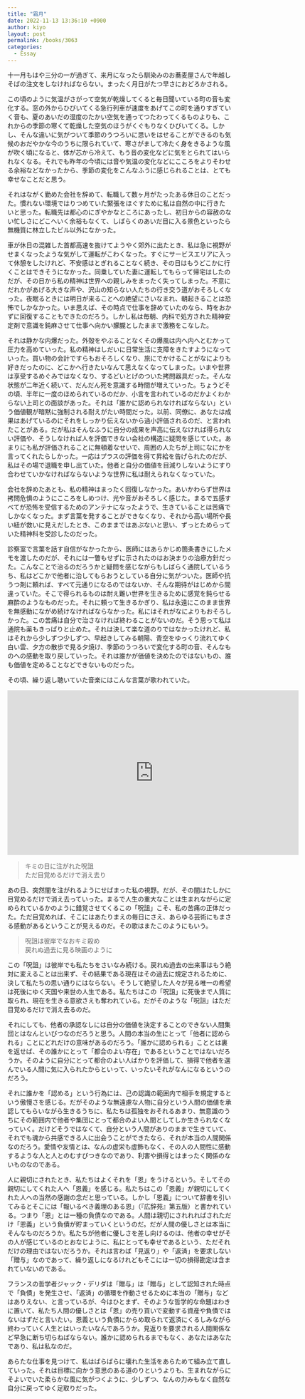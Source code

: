 ```yaml
---
title: "霜月"
date: 2022-11-13 13:36:10 +0900
author: kiyo
layout: post
permalink: /books/3063
categories:
  - Essay
---
```

十一月もはや三分の一が過ぎて、来月になったら馴染みのお蕎麦屋さんで年越しそばの注文をしなければならない。まったく月日がたつ早さにおどろかされる。

この頃のように気温がさがって空気が乾燥してくると毎日聞いている町の音も変化する。窓の外からひびいてくる急行列車が速度をあげてこの町を通りすぎていく音も、夏のあいだの湿度のたかい空気を通ってつたわってくるものよりも、これからの季節の寒くて乾燥した空気のほうがくぐもりなくひびいてくる。しかし、そんな違いに気がついて季節のうつろいに思いをはせることができるのも気候のおだやかな今のうちに限られていて、寒さがまして冷たく身をきるような風が吹く頃になると、体が芯から冷えて、もう音の変化などに気をとられてはいられなくなる。それでも昨年の今頃には音や気温の変化などにこころをよりそわせる余裕などなかったから、季節の変化をこんなふうに感じられることは、とても幸せなことだと思う。

それはながく勤めた会社を辞めて、転職して数ヶ月がたったある休日のことだった。慣れない環境ではりつめていた緊張をほぐすために私は自然の中に行きたいと思った。転職先は都心のにぎやかなところにあったし、初日からの容赦のない忙しさにどこへいく余裕もなくて、しばらくのあいだ目に入る景色といったら無機質に林立したビル以外になかった。

車が休日の混雑した首都高速を抜けてようやく郊外に出たとき、私は急に視野がせまくなったような気がして運転がこわくなった。すぐにサービスエリアに入って休憩をしたけれど、不安感はとぎれることなく続き、その日はもうどこかに行くことはできそうになかった。同乗していた妻に運転してもらって帰宅はしたのだが、その日から私の精神は世界への親しみをまったく失ってしまった。不意にだれかがあげる大きな声や、沢山の知らない人たちの行き交う道がおそろしくなった。夜眠るときには明日が来ることへの絶望にさいなまれ、朝起きることは恐怖でしかなかった。いま思えば、その時点で仕事を辞めていたのなら、時をおかずに回復することもできたのだろう。しかし私は毎朝、内科で処方された精神安定剤で意識を鈍麻させて仕事へ向かい朦朧としたままで激務をこなした。

それは静かな内爆だった。外殻をやぶることなくその爆風は内へ内へとむかって圧力を高めていった。私の精神はしだいに日常生活に支障をきたすようになっていった。買い物の会計ですらもおそろしくなり、旅にでかけることがなによりも好きだったのに、どこかへ行きたいなんて思えなくなってしまった。いまや世界は享受するめぐみではなくなり、するどいとげのついた拷問器具だった。そんな状態が二年近く続いて、だんだん死を意識する時間が増えていった。ちょうどその頃、半年に一度のほめられているのだか、小言を言われているのだかよくわからない上司との面談があった。それは「誰かに認められなければならない」という価値観が暗黙に強制される耐えがたい時間だった。以前、同僚に、あなたは成果はあげているのにそれをしっかり伝えないから過小評価されるのだ、と言われたことがある。だが私はそんなふうに自分の成果を声高に伝えなければ得られない評価や、そうしなければ人を評価できない会社の構造に疑問を感じていた。あまりにも私が評価されることに無頓着なせいで、周囲の人たちが上司になにかを言ってくれたらしかった。一応はプラスの評価を得て昇給を告げられたのだが、私はその場で退職を申し出ていた。他者と自分の価値を目減りしないようにすり合わせていかなければならないような世界に私は耐えられなくなっていた。

会社を辞めたあとも、私の精神はまったく回復しなかった。あいかわらず世界は拷問危惧のようにこころをしめつけ、光や音がおそろしく感じた。まるで五感すべてが恐怖を受信するためのアンテナになったようで、生きていることは苦痛でしかなくなった。まず言葉を発することができなくなり、それから高い場所や長い紐が救いに見えだしたとき、このままではあぶないと思い、ずっとためらっていた精神科を受診したのだった。

診察室で言葉を話す自信がなかったから、医師にはあらかじめ箇条書きにしたメモを渡したのだが、それには一瞥もせずに示されたのはお決まりの治療方針だった。こんなことで治るのだろうかと疑問を感じながらもしばらく通院しているうち、私はどこかで他者に治してもらおうとしている自分に気がついた。医師や抗うつ剤に頼れば、すべて元通りになるのではないか、そんな期待がはじめから間違っていた。そこで得られるものは耐え難い世界を生きるために感覚を鈍らせる麻酔のようなものだった。それに頼って生きるかぎり、私は永遠にこのまま世界を無感動にながめ続けなければならなかった。私にはそれがなによりもおそろしかった。この苦痛は自分で治さなければ終わることがないのだ。そう思って私は通院も薬もきっぱりと止めた。それは決して楽な道のりではなかったけれど、私はそれから少しずつ少しずつ、早起きしてみる朝陽、青空をゆっくり流れてゆく白い雲、夕方の散歩で見る夕焼け、季節のうつろいで変化する町の音、そんなものへの感動を取り戻していった。それは誰かが価値を決めたのではないもの、誰も価値を定めることなどできないものだった。

その頃、繰り返し聴いていた音楽にはこんな言葉が歌われていた。

<iframe width="655" height="370" src="https://www.youtube.com/embed/gxfsh1LpNE0" title="YouTube video player" frameborder="0" allow="accelerometer; autoplay; clipboard-write; encrypted-media; gyroscope; picture-in-picture" allowfullscreen></iframe>

>キミの日に注がれた呪詛  
>ただ目覚めるだけで消え去り

あの日、突然闇を注がれるようにせばまった私の視野。だが、その闇はたしかに目覚めるだけで消え去っていった。まるで人生の重大なことは生まれながらに定められているかのように錯覚させてくるこの「呪詛」こそ、私の苦痛の正体だった。ただ目覚めれば、そこにはあたりまえの毎日にさえ、あらゆる芸術にもまさる感動があるということが見えるのだ。その歌はまたこのようにもいう。

>呪詛は彼岸でなおキミ殺め  
>戻れぬ過去に見る映画のように

この「呪詛」は彼岸でも私たちをさいなみ続ける。戻れぬ過去の出来事はもう絶対に変えることは出来ず、その結果である現在はその過去に規定されるために、決して私たちの思い通りにはならない。そうして絶望した人々が見る唯一の希望は死後にゆく天国や来世の人生である。私たちはこの「呪詛」に死後まで人質に取られ、現在を生きる意欲さえも奪われている。だがそのような「呪詛」はただ目覚めるだけで消え去るのだ。

それにしても、他者の承認なしには自分の価値を決定することのできない人間集団とはなんといびつなのだろうと思う。人間の本当の生にとって「他者に認められる」ことにどれだけの意味があるのだろう。「誰かに認められる」こととは裏を返せば、その誰かにとって「都合のよい存在」であるということではないだろうか。そのように自分にとって都合のよい人ばかりを評価して、損得で他者を選んでいる人間に気に入られたからといって、いったいそれがなんになるというのだろう。

それに誰かを「認める」という行為には、己の認識の範囲内で相手を規定するという傲慢さを感じる。だがそのような無遠慮な人物に自分という人間の価値を承認してもらいながら生きるうちに、私たちは孤独をおそれるあまり、無意識のうちにその範囲内で他者や集団にとって都合のよい人間としてしか生きられなくなっていく。だけどそうではなくて、自分という人間がありのままで生きていて、それでも魂から共感できる人に出会うことができたなら、それが本当の人間関係なのだろう。愛情や友情とは、なんの虚栄も虚飾もなく、その人の人間性に感動するような人と人とのむすびつきなのであり、利害や損得とはまったく関係のないものなのである。

人に親切にされたとき、私たちはよくそれを「恩」をうけるという。そしてその親切にしてくれた人へ「恩義」を感じる。私たちはこの「恩義」が親切にしてくれた人への当然の感謝の念だと思っている。しかし「恩義」について辞書を引いてみるとそこには「報いるべき義理のある恩」（『広辞苑』第五版）と書かれている。つまり「恩」とは一種の負債なのである。人間は親切にされれればされただけ「恩義」という負債が貯まっていくというのだ。だが人間の優しさとは本当にそんなものだろうか。私たちが他者に優しさを差し向けるのは、他者の幸せがその人が感じているのとおなじように、私にとっても幸せであるという、ただそれだけの理由ではないだろうか。それは言わば「見返り」や「返済」を要求しない「贈与」なのであって、繰り返しになるけれどもそこには一切の損得勘定は含まれていないのである。

フランスの哲学者ジャック・デリダは「贈与」は「贈与」として認知された時点で「負債」を発生させ、「返済」の循環を作動させるために本当の「贈与」などはありえない、と言っているが、今はひとまず、そのような哲学的な命題はわきに置いて、私たち人間の優しさとは「恩」の売り買いで変動する資産や負債ではないはずだと言いたい。恩義という負債にからめ取られて返済にくるしみながら終わっていく人生とはいったいなんであろうか。見返りを要求される人間関係など早急に断ち切らねばならない。誰かに認められるまでもなく、あなたはあなたであり、私は私なのだ。

あらたな仕事を見つけて、私はばらばらに壊れた生活をあらためて組み立て直していった。それは目標に向かう意思のある道のりというよりも、生まれながらにそよいでいた柔らかな風に気がつくように、少しずつ、なんの力みもなく自然な自分に戻ってゆく足取りだった。
